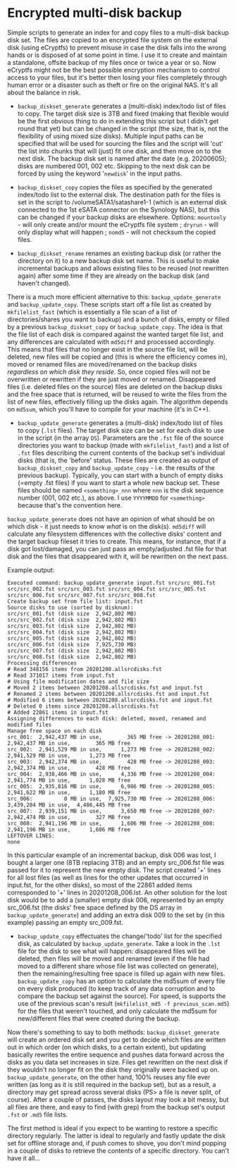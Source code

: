 # Encrypted multi-disk backup

Simple scripts to generate an index for and copy files to a multi-disk backup disk set. The files are copied to an encrypted file system on the external disk (using eCryptfs) to prevent misuse in case the disk falls into the wrong hands or is disposed of at some point in time. I use it to create and maintain a standalone, offsite backup of my files once or twice a year or so. Now eCryptfs might not be the best possible encryption mechanism to control access to your files, but it's better then losing your files completely through human error or a disaster such as theft or fire on the original NAS. It's all about the balance in risk.

- `backup_diskset_generate` generates a (multi-disk) index/todo list of files to copy. The target disk size is 3TB and fixed (making that flexible would be the first obvious thing to do in extending this script but I didn't get round that yet) but can be changed in the script (the size, that is, not the flexibility of using mixed size disks). Multiple input paths can be specified that will be used for sourcing the files and the script will 'cut' the list into chunks that will (just) fit one disk, and then move on to the next disk. The backup disk set is named after the date (e.g. 20200605); disks are numbered 001, 002 etc. Skipping to the next disk can be forced by using the keyword '`newdisk`' in the input paths.

- `backup_diskset_copy` copies the files as specified by the generated index/todo list to the external disk. The destination path for the files is set in the script to /volumeSATA1/satashare1-1 (which is an external disk connected to the 1st eSATA connector on the Synology NAS), but this can be changed if your backup disks are elsewhere. Options: `mountonly` - will only create and/or mount the eCryptfs file system ; `dryrun` - will only display what will happen ; `nomd5` - will not checksum the copied files.

- `backup_diskset_rename` renames an existing backup disk (or rather the directory on it) to a new backup disk set name. This is useful to make incremental backups and allows existing files to be reused (not rewritten again) after some time if they are already on the backup disk (and haven't changed).

There is a much more efficient alternative to this: `backup_update_generate` and `backup_update_copy`. These scripts start off a file list as created by `mkfilelist_fast` (which is essentially a file scan of a list of directories/shares you want to backup) and a bunch of disks, empty or filled by a previous `backup_diskset_copy` or `backup_update_copy`. The idea is that the file list of each disk is compared against the wanted target file list, and any differences are calculated with `md5diff` and processed accordingly. This means that files that no longer exist in the source file list, will be deleted, new files will be copied and (this is where the efficiency comes in), moved or renamed files are moved/renamed on the backup disks *regardless on which disk they reside*. So, once copied files will not be overwritten or rewritten if they are just moved or renamed. Disappeared files (i.e. deleted files on the source) files are deleted on the backup disks and the free space that is returned, will be reused to write the files from the list of new files, effectively filling up the disks again. The algorithm depends on `md5sum`, which you'll have to compile for your machine (it's in C++).

- `backup_update_generate` generates a (multi-disk) index/todo list of files to copy (`.lst` files). The target disk size can be set for each disk to use in the script (in the array `DS`). Parameters are the `.fst` file of the source directories you want to backup (made with `mkfilelist_fast`) and a list of `.fst` files describing the current contents of the backup set's individual disks (that is, the 'before' status. These files are created as output of `backup_diskset_copy` and `backup_update_copy` - i.e. the results of the previous backup). Typically, you can start with a bunch of empty disks (=empty .fst files) if you want to start a whole new backup set. These files should be named `<something>_nnn` where `nnn` is the disk sequence number (001, 002 etc.), as above. I use `YYYYMMDD` for `<something>` because that's the convention here.

`backup_update_generate` does not have an opinion of what should be on which disk - it just needs to know *what* is on the disk(s). `md5diff` will calculate any filesystem differences with the collective disks' content and the target backup fileset it tries to create. This means, for instance, that if a disk got lost/damaged, you can just pass an empty/adjusted .fst file for that disk and the files that disappeared with it, will be rewritten on the next pass.

Example output:
```
Executed command: backup_update_generate input.fst src/src_001.fst src/src_002.fst src/src_003.fst src/src_004.fst src/src_005.fst src/src_006.fst src/src_007.fst src/src_008.fst
Create backup set from file list: input.fst
Source disks to use (sorted by disknum):
src/src_001.fst (disk size  2,942,802 MB)
src/src_002.fst (disk size  2,942,802 MB)
src/src_003.fst (disk size  2,942,802 MB)
src/src_004.fst (disk size  2,942,802 MB)
src/src_005.fst (disk size  2,942,802 MB)
src/src_006.fst (disk size  7,925,730 MB)
src/src_007.fst (disk size  2,942,802 MB)
src/src_008.fst (disk size  2,942,802 MB)
Processing differences
# Read 348156 items from 20201208.allsrcdisks.fst
# Read 371017 items from input.fst
# Using file modification dates and file size
# Moved 2 items between 20201208.allsrcdisks.fst and input.fst
# Renamed 2 items between 20201208.allsrcdisks.fst and input.fst
# Modified 6 items between 20201208.allsrcdisks.fst and input.fst
# Deleted 0 items since 20201208.allsrcdisks.fst
# Added 22861 items in input.fst
Assigning differences to each disk: deleted, moved, renamed and modified files
Manage free space on each disk
src_001:  2,942,437 MB in use,        365 MB free -> 20201208_001:  2,942,437 MB in use,        365 MB free
src_002:  2,941,529 MB in use,      1,273 MB free -> 20201208_002:  2,941,529 MB in use,      1,273 MB free
src_003:  2,942,374 MB in use,        428 MB free -> 20201208_003:  2,942,374 MB in use,        428 MB free
src_004:  2,938,466 MB in use,      4,336 MB free -> 20201208_004:  2,941,774 MB in use,      1,028 MB free
src_005:  2,935,816 MB in use,      6,986 MB free -> 20201208_005:  2,941,622 MB in use,      1,180 MB free
src_006:          0 MB in use,  7,925,730 MB free -> 20201208_006:  3,439,284 MB in use,  4,486,445 MB free
src_007:  2,939,151 MB in use,      3,650 MB free -> 20201208_007:  2,942,474 MB in use,        327 MB free
src_008:  2,941,196 MB in use,      1,606 MB free -> 20201208_008:  2,941,196 MB in use,      1,606 MB free
LEFTOVER LINES: 
none
```
In this particular example of an incremental backup, disk 006 was lost, I bought a larger one (8TB replacing 3TB) and an empty src_006.fst file was passed for it to represent the new empty disk. The script created '+' lines for all lost files (as well as lines for the other updates that occurred in input.fst, for the other disks), so most of the 22861 added items corresponded to '+' lines in 20201208_006.lst. An other solution for the lost disk would be to add a (smaller) empty disk 006, represented by an empty src_006.fst (the disks' free space defined by the DS array in `backup_update_generate`) and adding an extra disk 009 to the set by (in this example) passing an empty src_009.fst.

- `backup_update_copy` effectuates the change/'todo' list for the specified disk, as calculated by `backup_update_generate`. Take a look in the `.lst` file for the disk to see what will happen: disappeared files will be deleted, then files will be moved and renamed (even if the file had moved to a different share whose file list was collected on generate), then the remaining/resulting free space is filled up again with new files. `backup_update_copy` has an option to calculate the md5sum of every file on every disk produced (to keep track of any data corruption and to compare the backup set against the source). For speed, is supports the use of the previous scan's result (`mkfilelist_md5 -f previous_scan.md5`) for the files that weren't touched, and only calculate the md5sum for new/different files that were created during the backup.

Now there's something to say to both methods: `backup_diskset_generate` will create an ordered disk set and you get to decide which files are written out in which order (on which disks, to a certain extent), but updating basically rewrites the entire sequence and pushes data forward across the disks as you data set increases in size. Files get rewritten on the next disk if they wouldn't no longer fit on the disk they originally were backed up on. `backup_update_generate`, on the other hand, 100% reuses any file ever written (as long as it is still required in the backup set), but as a result, a directory may get spread across several disks (PS> a file is never split, of course). After a couple of passes, the disks layout may look a bit messy, but all files are there, and easy to find (with grep) from the backup set's output `.fst` or `.md5` file lists.

The first method is ideal if you expect to be wanting to restore a specific directory regularly. The latter is ideal to regularly and fastly update the disk set for offline storage and, if push comes to shove, you don't mind popping in a couple of disks to retrieve the contents of a specific directory. You can't have it all...
